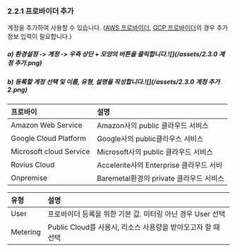 ### 2.2.1 프로바이더 추가

계정을 추가하여 사용할 수 있습니다. \([AWS 프로바이더](/configuration/provider/add/aws-d504-b85c-bc14-c774-b354-cd94-ac00.md), [GCP 프로바이더](/configuration/provider/add/gcp-d504-b85c-bc14-c774-b354-cd94-ac00.md)의 경우 추가정보 입력이 필요합니다.\)

##### a\)    환경설정 -&gt; 계정 -&gt; 우측 상단 + 모양의 버튼을 클릭합니다.![](/assets/2.3.0 계정 추가.png)

##### b\) 등록할 계정 선택 및 이름, 유형, 설명을 작성합니다.![](/assets/2.3.0 계정 추가2.png)

| 프로바이 | **설명** |
| :--- | :--- |
| Amazon Web Service | Amazon사의 public 클라우드 서비스 |
| Google Cloud Platform | Google사의 public클라우스 서비스 |
| Microsoft cloud Service | Microsoft사의 public 클라우드 서비스 |
| Rovius Cloud | Accelerite사의 Enterprise 클라우드 서비 |
| Onpremise | Baremetal환경의 private 클라우드 서비스 |

| **유형** | **설명** |
| :--- | :--- |
| User | 프로바이더 등록을 위한 기본 값. 미터링 아닌 경우 User 선택 |
| Metering | Public Cloud를 사용시, 리소스 사용량을 받아오고자 할 때 선택 |



